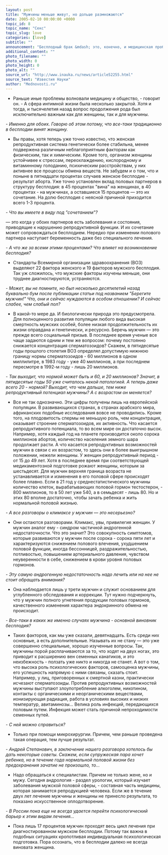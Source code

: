 ```yaml
---
layout: post
title: "Мужчины меньше живут, но дольше размножаются"
date: 2005-02-10 00:00:00 +0000
topic_id: 8
topic_name: "Секс"
topic_slug: love
categories: [love]
subtitle: ""
announcement: "Бесплодный брак &mdash; это, конечно, и медицинская проблема. Но не только: речь о продолжении рода, о полноценности семьи, о мужской и женской состоятельности... Все это не подменить ни материальным, ни профессиональным, ни общественным благополучием. И хотя проблема бесплодия - ровесница моногамного брака, прицельное изучение ее началось лишь в середине двадцатого века. Почему? Mednovosti.ru публикуют интервью \"Российской газеты\" с директором Республиканского центра репродукции человека и планирования семьи Андреем Акопяном."
additional_content: ""
photo_filename: ""
photo_width: 0
photo_height: 0
photo_alt: ""
source_url: "http://www.inauka.ru/news/article52255.html"
source_text: "Известия Науки"
author: "Mednovosti.ru"
---
```

- Раньше иные проблемы волновали медицину и общество, - говорит он. - А сфера интимной жизни была несколько закрытой. Хотя и тогда, и тысячелетия назад вопрос продолжения рода был исключительно важным как для женщины, так и для мужчины.

<i>- Именно для обоих. Говорю об этом потому, что все-таки традиционно в бесплодии винят женщину.</i>

- Вы правы, хотя теперь уже точно известно, что женская репродуктивная система генетически более стабильна, менее подвержена различным неблагоприятным факторам как физическим, так и химическим. Кроме того, организм женщины устойчивее к стрессам, переохлаждению, кислородному и витаминному голоданию, психическим расстройствам, у них активнее все процессы обмена веществ. Не забудем и о том, что и поныне в пятнадцати процентах случаев женское бесплодие - результат аборта. Уже точно установлен вклад половых партнеров в структуру бесплодия: в 45 процентах "вина" на женщинах, в 40 процентах - на мужчинах, а оставшиеся 15 процентов &mdash; это их сочетание. На долю бесплодия с неясной причиной приходится всего 1-3 процента.

<i>- Что вы имеете в виду под "сочетанием"?</i>

&mdash; это когда у обоих партнеров есть заболевания и состояния, приводящие к нарушению репродуктивной функции. И их сочетание может сопровождаться бесплодием. Нередко при изменении полового партнера наступает беременность даже без специального лечения.

<i>- А что же за всеми этими процентами? Что влияет на возникновение бесплодия?</i>

- Стандарты Всемирной организации здравоохранения (ВОЗ) выделяют 22 фактора женского и 19 факторов мужского бесплодия. Так уж сложилось, что мужские факторы изучены меньше, они труднее диагностируются, устраняются.

<i>- Может, вы не помните, но был несколько десятилетий назад буквально бум после публикации статьи под названием "Берегите мужчин!" Что, они и сейчас нуждаются в особом отношении? И сейчас слабее, чем слабый пол?</i>

- В какой-то мере да. И биологически природа это предусмотрела. Для полноценного развития популяции любого вида высокая смертность мужских особей, более низкая продолжительность их жизни оправдана и генетически, и ресурсно. Беречь мужчин &mdash; это прежде всего социальный призыв. В последнее время ученые все чаще задаются одним и тем же вопросом: почему постоянно снижается концентрация сперматозоидов? Скажем, в пятидесятые годы прошлого столетия ВОЗ определял допустимую нижнюю границу нормы сперматозоидов - 60 миллионов в одном миллилитре, в 1983 году - уже 40 миллионов, а при последнем пересмотре в 1992-м году - лишь 20 миллионов.

<i>- Так выходит, что нормой может быть и 60, и 20 миллионов? Значит, в пятидесятые годы 50 уже считалось некой патологией. А теперь даже всего 20 - нормой? Выходит, что чем дальше, тем ниже репродуктивный потенциал мужчины? А с возрастом он меняется?</i>

- Все не так однозначно. Эти цифры получены лишь на европейской популяции. В развивающихся странах, в странах арабского мира, африканских подобные исследования вовсе не проводились. Кроме того, на плодовитость спермы не меньшую роль, чем концентрация, оказывает строение сперматозоидов, их активность. Что касается репродуктивного потенциала, то во всем мире он достаточно высок. Например, хотя каждый год на планете производится около сорока миллионов абортов, количество населения земного шара продолжает расти. А что касается репродуктивных возможностей мужчин в связи с их возрастом, то здесь они в более выигрышном положении, нежели женщины. У женщин репродуктивный период - от 15 до 49 лет. Хотя в последнее время при соответствующей медикаментозной подготовке рожают женщины, которым за шестьдесят. Для мужчин верхняя граница возраста не устанавливается и изменения в его половой сфере происходят более плавно. Если в 21 год у среднестатистического мужчины количество клеток, вырабатывающих половой гормон тестостерон, - 800 миллионов, то в 50 лет уже 540, а в семьдесят - лишь 80. Но и этих 80 вполне достаточно, чтобы зачать ребенка и жить нормальной половой жизнью.

<i>- А все разговоры о климаксе у мужчин &mdash; это несерьезно?</i>

- Они остаются разговорами. Климакс, увы, привилегия женщин. У мужчин аналог ему - синдром частичной андрогенной недостаточности. Что это значит? Это совокупность симптомов, которые развиваются у мужчин после сорока - сорока пяти лет и характеризуются снижением полового влечения, ухудшением половой функции, иногда бессонницей, раздражительностью, потливостью, повышением артериального давления, чувством неуверенности в себе, снижением в крови уровня половых гормонов.

<i>- Эту самую андрогенную недостаточность надо лечить или на нее не стоит обращать внимания?</i>

- Она наблюдается лишь у трети мужчин и служит основанием для углубленного обследования и коррекции. Тут нужно подчеркнуть, что у мужчин полного угнетения продукции половых гормонов, качественного изменения характера эндокринного обмена не происходит.

<i>- Все-таки в каких же именно случаях мужчина - основной виновник бесплодия?</i>

- Таких факторов, как мы уже сказали, девятнадцать. Есть среди них основные, а есть дополнительные. Называть их не стану &mdash; это уже совершенно специальные, хорошо изученные вопросы. Так, мужчины порой расплачиваются за то, что ходят на двух ногах, это приводит к расширению вен семенных канатиков, и это неизбежность - ползать уже никто и никогда не станет. А вот о том, что высока роль психологических факторов, самооценка мужчины, его успешность напрямую с ними связаны, сказать стоит. Например, у лиц, приговоренных к смертной казни, практически исчезают сперматозоиды. Против репродуктивных возможностей мужчины выступают злоупотребление алкоголем, никотином, контакты с органическими и неорганическими веществами, ионизирующая радиация, работа в условиях высоких и низких температур, авитаминозы... Велика роль инфекций, передающихся половым путем. Инфекция может стать причиной непроходимости семенных путей.

<i>- С ней можно справиться?</i>

- Только при помощи микрохирургии. Причем, чем раньше проведена такая операция, тем лучше результат.

<i>- Андрей Степанович, в заключение нашего разговора хотелось бы дать некоторые советы. Скажем, если супружеская пара хочет ребенка, но в течение года нормальной половой жизни без предохранения зачатие не произошло, то...</i>

- Надо обращаться к специалистам. Причем не только жене, но и мужу. Сегодня андрология - раздел урологии, который изучает заболевания мужской половой сферы, - составная часть медицины, которая занимается репродукцией человека. Если же в течение двух лет лечение мужчины и женщины не принесло результата, то показано искусственное оплодотворение.

<i>- В России пока еще не всегда удается перейти психологический барьер к этим видам лечения...</i>

- Пока лишь 17 процентов мужчин проходят весь цикл лечения при диагностированном мужском бесплодии. Потому так важна в подобных ситуациях кропотливая индивидуальная психологическая подготовка. Пора осознать, что в бесплодии далеко не всегда виновата женщина.
